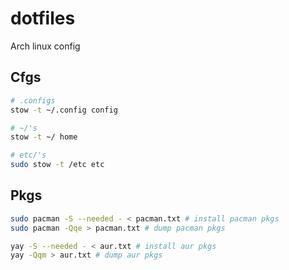 # dotfiles

Arch linux config

## Cfgs
```bash
# .configs 
stow -t ~/.config config

# ~/'s
stow -t ~/ home

# etc/'s
sudo stow -t /etc etc

```

## Pkgs

```bash
sudo pacman -S --needed - < pacman.txt # install pacman pkgs
sudo pacman -Qqe > pacman.txt # dump pacman pkgs

yay -S --needed - < aur.txt # install aur pkgs
yay -Qqm > aur.txt # dump aur pkgs
```
